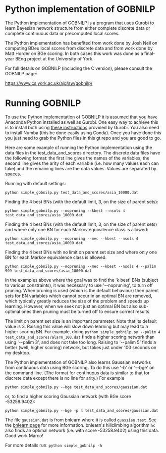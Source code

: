 # Python implementation of GOBNILP

The Python implementation of GOBNILP is a program that uses Gurobi to
learn Bayesian network structure from either complete discrete data or
complete continuous data or precomputed local scores.

The Python implementation has benefited from work done by Josh Neil on
computing BDeu local scores from discrete data and from work done by
Matt Horder on BGe scoring. In both cases this work was done as a
final-year BEng project at the University of York.

For full details on GOBNILP (including the C version), please consult
the GOBNILP page:

https://www.cs.york.ac.uk/aig/sw/gobnilp/

# Running GOBNILP

To use the Python implementation of GOBNILP it is assumed that you
have Anaconda Python installed as well as Gurobi. One easy way to
achieve this is to install both using [these
instructions](https://www.gurobi.com/get-anaconda/) provided by
Gurobi. You also need to install Numba (this be done easily using
Conda). Once you have done this you just need to grab the Python files
in this gt repo and you are good to go.

Here are some example of running the Python implementation using the
data files in the test_data_and_scores directory. The discrete data
files have the following format: the first line gives the names of the
variables, the second line gives the arity of each variable (i.e. how
many values each can take) and the remaining lines are the data
values. Values are separated by spaces.

Running with default settings:  

`python simple_gobnilp.py test_data_and_scores/asia_10000.dat`

Finding the 4 best BNs (with the default limit, 3, on the size of
parent sets):

`python simple_gobnilp.py --nopruning --kbest --nsols 4 test_data_and_scores/asia_10000.dat`

Finding the 4 best BNs (with the default limit, 3, on the size of
parent sets) and where only one BN for each Markov equivalence class
is allowed:

`python simple_gobnilp.py --nopruning --mec --kbest --nsols 4 test_data_and_scores/asia_10000.dat`

Finding the 4 best BNs with no limit on parent set size and where only
one BN for each Markov equivalence class is allowed:

`python simple_gobnilp.py --nopruning --mec --kbest --nsols 4 --palim 999 test_data_and_scores/asia_10000.dat`

In the examples above where the goal was to find the 'k best' BNs
(subject to various constraints), it was necessary to use
'--nopruning', to turn off pruning. When pruning is used (which is the
default behaviour) then parent sets for BN variables which cannot
occur in an optimal BN are removed, which typically greatly reduces
the size of the problem and speeds up learning.  However, when we seek
not just an optimal BN but also sub-optimal ones then pruning must be
turned off to ensure correct results.


The limit on parent set size is an important parameter. Note that its
default value is 3. Raising this value will slow down learning but may
lead to a higher scoring BN. For example, doing `python
simple_gobnilp.py --palim 4 test_data_and_scores/alarm_100.dat` finds
a higher scoring network than using '--palim 3', and does not take too
long.  Raising to '--palim 5' finds a better (well, higher scoring)
network, but takes just under 100 seconds on my desktop.

The Python implementation of GOBNILP also learns Gaussian networks
from continuous data using BGe scoring. To do this use '-b' or '--bge'
on the command line. (The format for continuous data is similar to that
for discrete data except there is no line for arity.) For example

`python simple_gobnilp.py --bge test_data_and_scores/gaussian.dat`

or, to find a higher scoring Gaussian network (with BGe score
-53258.9402):

`python simple_gobnilp.py --bge -p 4 test_data_and_scores/gaussian.dat`

The file `gaussian.dat` is from bnlearn where it is called
`guassian.test`. See the [bnlearn
page](http://www.bnlearn.com/documentation/man/gaussian-test.html) for
more information. bnlearn's hillclimbing algorithm `hc` also finds an
optimal network (i.e. with score -53258.9402) using this data. Good
work Marco!


For more details run:
`python simple_gobnilp -h`

